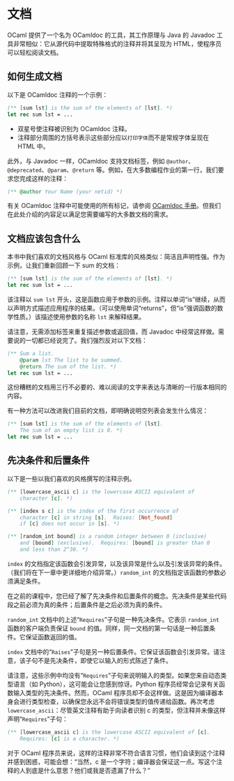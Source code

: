 # 文档

OCaml 提供了一个名为 OCamldoc 的工具，其工作原理与 Java 的 Javadoc 工具非常相似：它从源代码中提取特殊格式的注释并将其呈现为 HTML，使程序员可以轻松阅读文档。

## 如何生成文档

以下是 OCamldoc 注释的一个示例：

```Ocaml
(** [sum lst] is the sum of the elements of [lst]. *)
let rec sum lst = ...
```

+ 双星号使注释被识别为 OCamldoc 注释。
+ 注释部分周围的方括号表示这些部分应以`打印字体`而不是常规字体呈现在 HTML 中。

此外，与 Javadoc 一样，OCamldoc 支持文档标签，例如 `@author`、`@deprecated`、`@param`、`@return` 等。例如，在大多数编程作业的第一行，我们要求您完成这样的注释：

```Ocaml
(** @author Your Name (your netid) *)
```

有关 OCamldoc 注释中可能使用的所有标记，请参阅 [OCamldoc 手册](https://ocaml.org/manual/5.2/ocamldoc.html)。但我们在此处介绍的内容足以满足您需要编写的大多数文档的需求。

## 文档应该包含什么

本书中我们喜欢的文档风格与 OCaml 标准库的风格类似：简洁且声明性强。作为示例，让我们重新回顾一下 sum 的文档：

```Ocaml
(** [sum lst] is the sum of the elements of [lst]. *)
let rec sum lst = ...
```

该注释以 `sum lst` 开头，这是函数应用于参数的示例。注释以单词“is”继续，从而以声明方式描述应用程序的结果。（可以使用单词“returns”，但“is”强调函数的数学性质。）该描述使用参数的名称 `lst` 来解释结果。

请注意，无需添加标签来重复描述参数或返回值，而 Javadoc 中经常这样做。需要说的一切都已经说完了。我们强烈反对以下文档：

```Ocaml
(** Sum a list.
    @param lst The list to be summed.
    @return The sum of the list. *)
let rec sum lst = ...
```

这份糟糕的文档用三行不必要的、难以阅读的文字来表达与清晰的一行版本相同的内容。

有一种方法可以改进我们目前的文档，即明确说明空列表会发生什么情况：

```Ocaml
(** [sum lst] is the sum of the elements of [lst].
    The sum of an empty list is 0. *)
let rec sum lst = ...
```

## 先决条件和后置条件

以下是一些以我们喜欢的风格撰写的注释示例。

```Ocaml
(** [lowercase_ascii c] is the lowercase ASCII equivalent of
    character [c]. *)

(** [index s c] is the index of the first occurrence of
    character [c] in string [s].  Raises: [Not_found]
    if [c] does not occur in [s]. *)

(** [random_int bound] is a random integer between 0 (inclusive)
    and [bound] (exclusive).  Requires: [bound] is greater than 0
    and less than 2^30. *)
```

`index` 的文档指定该函数会引发异常，以及该异常是什么以及引发该异常的条件。（我们将在下一章中更详细地介绍异常。）`random_int` 的文档指定该函数的参数必须满足条件。

在之前的课程中，您已经了解了先决条件和后置条件的概念。先决条件是某些代码段之前必须为真的条件；后置条件是之后必须为真的条件。

`random_int` 文档中的上述“`Requires`”子句是一种先决条件。它表示 `random_int` 函数的客户端负责保证 `bound` 的值。同样，同一文档的第一句话是一种后置条件。它保证函数返回的值。

`index` 文档中的“`Raises`”子句是另一种后置条件。它保证该函数会引发异常。请注意，该子句不是先决条件，即使它以输入的形式陈述了条件。

请注意，这些示例中均没有“`Requires`”子句来说明输入的类型。如果您来自动态类型语言（如 Python），这可能会让您感到惊讶。Python 程序员经常会记录有关函数输入类型的先决条件。然而，OCaml 程序员却不会这样做。这是因为编译器本身会进行类型检查，以确保您永远不会将错误类型的值传递给函数。再次考虑 `lowercase_ascii`：尽管英文注释有助于向读者识别 c 的类型，但注释并未像这样声明“`Requires`”子句：

```Ocaml
(** [lowercase_ascii c] is the lowercase ASCII equivalent of [c].
    Requires: [c] is a character. *)
```

对于 OCaml 程序员来说，这样的注释非常不符合语言习惯，他们会读到这个注释并感到困惑，可能会想：“当然，c 是一个字符；编译器会保证这一点。写这个注释的人到底是什么意思？他们或我是否遗漏了什么？”
